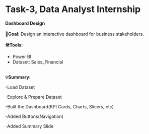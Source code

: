 # Task-3, Data Analyst Internship

**Dashboard Design**<br><br>
**🎯Goal:** Design an interactive dashboard for business stakeholders.<br><br>
**🛠️Tools:**
- Power BI
- Dataset: Sales_Financial<br><br>

**💡Summary:**
  
-Load Dataset

-Explore & Prepare Dataset

-Built the Dashboard(KPI Cards, Charts, Slicers, etc)

-Added Buttons(Navigation)

-Added Summary Slide






